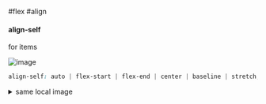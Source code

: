 #flex #align

#### align-self
for items

![image](https://css-tricks.com/wp-content/uploads/2018/10/align-self.svg)

```css 
align-self: auto | flex-start | flex-end | center | baseline | stretch;
```

<details> 
	<summary>same local image</summary>
	![image](images/align-self.svg) 
</details>